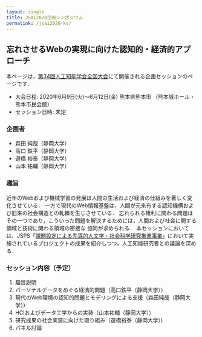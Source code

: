 ```yaml
---
layout: single
title: JSAI2020企画シンポジウム
permalink: /jsai2020-ks/
---
```


## 忘れさせるWebの実現に向けた認知的・経済的アプローチ
本ページは，[第34回人工知能学会全国大会](https://www.ai-gakkai.or.jp/jsai2020/)にて開催される企画セッションのページです．

* 大会日程: 2020年6月9日(火)〜6月12日(金) 熊本県熊本市 （熊本城ホール・熊本市民会館）
* セッション日時: 未定

### 企画者
* 森田 純哉（静岡大学）
* 高口 鉄平（静岡大学）
* 遊橋 裕泰（静岡大学）
* 山本 祐輔（静岡大学）


### 趣旨
近年のWebおよび機械学習の発展は人間の生活および経済の仕組みを著しく変化させている．
一方で現代のWeb情報基盤は，人間が元来有する認知機構および旧来の社会構造との軋轢を生じさせている．
忘れられる権利に関わる問題はその一つであり，こういった問題を解決するためには，人間および社会に関する領域と技術に関わる領域の密接な
協同が求められる．
本セッションにおいては、JSPS「[課題設定による先導的人文学・社会科学研究推進事業](https://www.jsps.go.jp/jissyakai/index.html)」において実施されているプロジェクトの成果を紹介しつつ，人工知能研究者との議論を深める．


### セッション内容（予定）
1. 趣旨説明
2. パーソナルデータをめぐる経済的問題（高口鉄平（静岡大学））
3. 現代のWeb環境の認知的問題とモデリングによる支援（森田純哉（静岡大学）)
4. HCIおよびデータ工学からの実装（山本祐輔（静岡大学））
5. 研究成果の社会実装に向けた取り組み（遊橋裕泰（静岡大学）)
6. パネル討論
